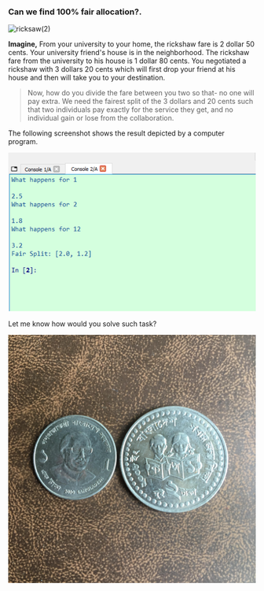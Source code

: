 ### Can we find 100% fair allocation?.

![ricksaw(2)](https://user-images.githubusercontent.com/43013813/203912203-7580181e-494a-4e7b-8d41-862b2b2e017f.gif)

**Imagine,**
From your university to your home, the rickshaw fare is 2 dollar 50  cents. Your university friend's house is in the neighborhood. The rickshaw fare from the university to his house is 1 dollar 80 cents. You negotiated a rickshaw with 3 dollars 20 cents which will first drop your friend at his house and then will take you to your destination.

> Now, how do you divide the fare between you two so that- no one will pay extra. We need the fairest split of the 3 dollars and 20 cents such that two individuals pay exactly for the service they get, and no individual gain or lose from the collaboration. 

The following screenshot shows the result depicted by a computer program.  

![](Static/Untitled.png)

Let me know how would you solve such task?  

![](Static/unnamed.jpg)

